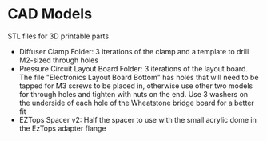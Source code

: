 # CAD Models

STL files for 3D printable parts


- Diffuser Clamp Folder: 3 iterations of the clamp and a template to drill M2-sized through holes
- Pressure Circuit Layout Board Folder: 3 iterations of the layout board. The file "Electronics Layout Board Bottom" has holes that will need to be tapped for M3 screws to be placed in, otherwise use other two models for through holes and tighten with nuts on the end. Use 3 washers on the underside of each hole of the Wheatstone bridge board for a better fit
- EZTops Spacer v2: Half the spacer to use with the small acrylic dome in the EzTops adapter flange
